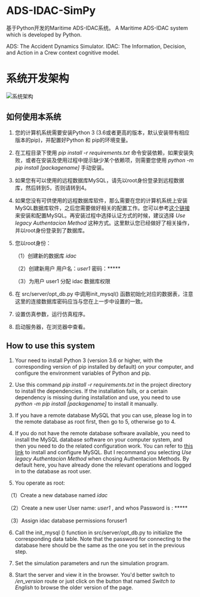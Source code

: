 ﻿﻿
# ADS-IDAC-SimPy

基于Python开发的Maritime ADS-IDAC系统。
A Maritime ADS-IDAC system which is developed by Python.

ADS: The Accident Dynamics Simulator.
IDAC: The Information, Decision, and Action in a Crew context cognitive model.

# 系统开发架构

![系统架构](https://s1.ax1x.com/2020/05/13/YwJzLQ.png)

## 如何使用本系统
1. 您的计算机系统需要安装Python 3 (3.6或者更高的版本，默认安装带有相应版本的pip)，并配置好Python 和 pip的环境变量。

2. 在工程目录下使用 *pip install -r requirements.txt* 命令安装依赖，如果安装失败，或者在安装及使用过程中提示缺少某个依赖项，则需要您使用 *python -m pip install [packagename]* 手动安装。

3. 如果您有可以使用的远程数据库MySQL，请先以root身份登录到远程数据库，然后转到5，否则请转到4。

4. 如果您没有可供使用的远程数据库软件，那么需要在您的计算机系统上安装MySQL数据库软件，之后您需要做好相关的配置工作。您可以参考[这个链接](https://www.runoob.com/mysql/mysql-install.html)来安装和配置MySQL。再安装过程中选择认证方式的时候，建议选择 *Use legacy Authentacion Method* 这种方式。这里默认您已经做好了相关操作，并以root身份登录到了数据库。

5. 您以root身份：

   （1）创建新的数据库 *idac* 

   （2）创建新用户 用户名：*user1* 密码：\*\*\*\*\*

   （3）为用户 user1 分配 idac 数据库权限

6. 在 src/server/opt_db.py 中调用init_mysql() 函数初始化对应的数据表，注意这里的连接数据库密码应当与您在上一步中设置的一致。

7. 设置仿真参数，运行仿真程序。

8. 启动服务器，在浏览器中查看。

 ## How to use this system
 1. Your need to install Python 3 (version 3.6 or higher, with the corresponding version of pip installed by default)  on your computer, and configure the environment variables of Python and pip.

2. Use this command *pip install -r requirements.txt* in the project directory to install the dependencies. If the installation fails, or a certain dependency is missing during installation and use, you need to use *python -m pip install [packagename]* to install it manually.

3. If you have a remote database MySQL that you can use, please log in to the remote database as root first, then go to 5, otherwise go to 4.

4. If you do not have the remote database software available, you need to install the MySQL database software on your computer system, and then you need to do the related configuration work. You can refer to [this link](https://phoenixnap.com/kb/install-mysql-on-windows) to install and configure MySQL. But I recommand you selecting *Use legacy Authentacion Method* when chosing Authentacion Methods. By default here, you have already done the relevant operations and logged in to the database as root user.

5. You operate as root:

​   （1）Create a new database named *idac*

​   （2）Create a new user User name: *user1* , and whos Password is : \*\*\*\*\*

​   （3）Assign idac database permissions foruser1

6. Call the init_mysql () function in src/server/opt_db.py to initialize the corresponding data table. Note that the password for connecting to the database here should be the same as the one you set in the previous step.

7. Set the simulation parameters and run the simulation program.

8. Start the server and view it in the browser. You'd better switch to */en_version* route or just click on the button that named *Switch to English* to browse the older version of the page.



